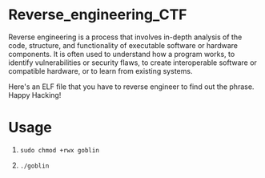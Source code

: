 # Reverse_engineering_CTF

Reverse engineering is a process that involves in-depth analysis of the code, structure, and functionality of executable software or hardware components. It is often used to understand how a program works, to identify vulnerabilities or security flaws, to create interoperable software or compatible hardware, or to learn from existing systems.

Here's an ELF file that you have to reverse engineer to find out the phrase. Happy Hacking!

# Usage

1. `sudo chmod +rwx goblin`
  
2. `./goblin`
